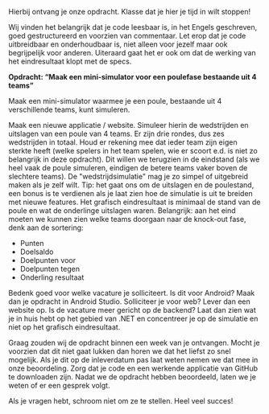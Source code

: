 Hierbij ontvang je onze opdracht. Klasse dat je hier je tijd in wilt stoppen!

Wij vinden het belangrijk dat je code leesbaar is, in het Engels geschreven, goed gestructureerd en voorzien van commentaar. Let erop dat je code uitbreidbaar en onderhoudbaar is, niet alleen voor jezelf maar ook begrijpelijk voor anderen. Uiteraard gaat het er ook om dat de werking van het eindresultaat klopt met de specs.

**Opdracht: “Maak een mini-simulator voor een poulefase bestaande uit 4 teams”**

Maak een mini-simulator waarmee je een poule, bestaande uit 4 verschillende teams, kunt simuleren.

Maak een nieuwe applicatie / website.
Simuleer hierin de wedstrijden en uitslagen van een poule van 4 teams. Er zijn drie rondes, dus zes wedstrijden in totaal.
Houd er rekening mee dat ieder team zijn eigen sterkte heeft (welke spelers in het team spelen, wie er scoort e.d. is niet zo belangrijk in deze opdracht). Dit willen we terugzien in de eindstand (als we heel vaak de poule simuleren, eindigen de betere teams vaker boven de slechtere teams).
De "wedstrijdsimulatie" mag je zo simpel of uitgebreid maken als je zelf wilt. Tip: het gaat ons om de uitslagen en de poulestand, een bonus is te verdienen als je laat zien hoe de simulatie is uit te breiden met nieuwe features.
Het grafisch eindresultaat is minimaal de stand van de poule en wat de onderlinge uitslagen waren. Belangrijk: aan het eind moeten we kunnen zien welke teams doorgaan naar de knock-out fase, denk aan de sortering:
* Punten
* Doelsaldo
* Doelpunten voor
* Doelpunten tegen
* Onderling resultaat

Bedenk goed voor welke vacature je solliciteert. Is dit voor Android? Maak dan je opdracht in Android Studio. Solliciteer je voor web? Lever dan een website op. Is de vacature meer gericht op de backend? Laat dan zien wat je in huis hebt op het gebied van .NET en concentreer je op de simulatie en niet op het grafisch eindresultaat.

Graag zouden wij de opdracht binnen een week van je ontvangen. Mocht je voorzien dat dit niet gaat lukken dan horen we dat het liefst zo snel mogelijk. Als je dit op de inleverdatum pas laat weten nemen we dat mee in onze beoordeling. Zorg dat je code en een werkende applicatie van GitHub te downloaden zijn. Nadat we de opdracht hebben beoordeeld, laten we je weten of er een gesprek volgt.

Als je vragen hebt, schroom niet om ze te stellen. Heel veel succes!
